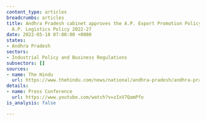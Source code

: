 ```yaml
---
content_type: articles
breadcrumbs: articles
title: Andhra Pradesh cabinet approves the A.P. Export Promotion Policy 2022-27 and
  A.P. Logistics Policy 2022-27
date: 2022-05-18 07:00:00 +0000
states:
- Andhra Pradesh
sectors:
- Industrial Policy and Business Regulations
subsectors: []
sources:
- name: The Hindu
  url: https://www.thehindu.com/news/national/andhra-pradesh/andhra-pradesh-government-advances-water-release-schedule-for-kharif-operations/article65407963.ece
details:
- name: Press Conference
  url: https://www.youtube.com/watch?v=zIxV7QamPfo
is_analysis: false

---
```

